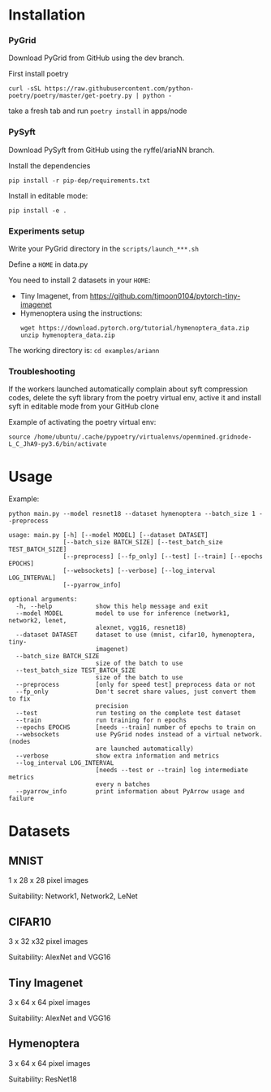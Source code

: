 # Installation

### PyGrid
Download PyGrid from GitHub using the dev branch.

First install poetry 
``` 
curl -sSL https://raw.githubusercontent.com/python-poetry/poetry/master/get-poetry.py | python -
```
take a fresh tab and run `poetry install` in apps/node

### PySyft

Download PySyft from GitHub using the ryffel/ariaNN branch.

Install the  dependencies
```
pip install -r pip-dep/requirements.txt
```

Install in editable mode:
```
pip install -e .
```

### Experiments setup

Write your PyGrid directory in the ``scripts/launch_***.sh``

Define a `HOME` in data.py

You need to install 2 datasets in your `HOME`:
- Tiny Imagenet, from https://github.com/tjmoon0104/pytorch-tiny-imagenet
- Hymenoptera using the instructions:
    ```
    wget https://download.pytorch.org/tutorial/hymenoptera_data.zip
    unzip hymenoptera_data.zip
    ```
    
The working directory is: `cd examples/ariann`
    
    
### Troubleshooting

If the workers launched automatically complain about syft compression codes,
delete the syft library from the poetry virtual env, active it and install syft 
in editable mode from your GitHub clone

Example of activating the poetry virtual env:
```
source /home/ubuntu/.cache/pypoetry/virtualenvs/openmined.gridnode-L_C_JhA9-py3.6/bin/activate
```

# Usage

Example:

```
python main.py --model resnet18 --dataset hymenoptera --batch_size 1 --preprocess
```

```
usage: main.py [-h] [--model MODEL] [--dataset DATASET]
               [--batch_size BATCH_SIZE] [--test_batch_size TEST_BATCH_SIZE]
               [--preprocess] [--fp_only] [--test] [--train] [--epochs EPOCHS]
               [--websockets] [--verbose] [--log_interval LOG_INTERVAL]
               [--pyarrow_info]

optional arguments:
  -h, --help            show this help message and exit
  --model MODEL         model to use for inference (network1, network2, lenet,
                        alexnet, vgg16, resnet18)
  --dataset DATASET     dataset to use (mnist, cifar10, hymenoptera, tiny-
                        imagenet)
  --batch_size BATCH_SIZE
                        size of the batch to use
  --test_batch_size TEST_BATCH_SIZE
                        size of the batch to use
  --preprocess          [only for speed test] preprocess data or not
  --fp_only             Don't secret share values, just convert them to fix
                        precision
  --test                run testing on the complete test dataset
  --train               run training for n epochs
  --epochs EPOCHS       [needs --train] number of epochs to train on
  --websockets          use PyGrid nodes instead of a virtual network. (nodes
                        are launched automatically)
  --verbose             show extra information and metrics
  --log_interval LOG_INTERVAL
                        [needs --test or --train] log intermediate metrics
                        every n batches
  --pyarrow_info        print information about PyArrow usage and failure
```

# Datasets

## MNIST

1 x 28 x 28 pixel images

Suitability: Network1, Network2, LeNet

## CIFAR10

3 x 32 x32 pixel images

Suitability: AlexNet and VGG16

## Tiny Imagenet

3 x 64 x 64 pixel images

Suitability: AlexNet and VGG16

## Hymenoptera

3 x 64 x 64 pixel images

Suitability: ResNet18